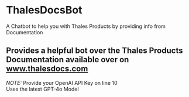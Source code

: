 # ThalesDocsBot
A Chatbot to help you with Thales Products by providing info from Documentation

## Provides a helpful bot over the Thales Products Documentation available over on www.thalesdocs.com
*NOTE:* Provide your OpenAI API Key on line 10   
Uses the latest GPT-4o Model
